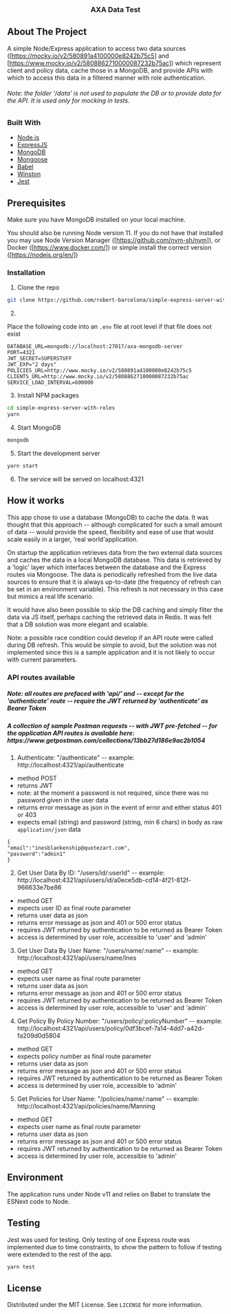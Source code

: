 
<p align="center">
 

  <h3 align="center">AXA Data Test</h3>




<!-- ABOUT THE PROJECT -->
## About The Project
  A simple Node/Express application to access two data sources ([https://mocky.io/v2/580891a4100000e8242b75c5] and [https://www.mocky.io/v2/5808862710000087232b75ac]) which represent client and policy data, cache those in a MongoDB, and provide APIs with which to access this data in a filtered manner with role authentication.
  
  <h6>Note: the folder '/data' is <i>not</i> used to populate the DB or to provide data for the API.  It is used only for mocking in tests.</h6>

### Built With

* [Node.js](https://nodejs.org/)
* [ExpressJS](https://expressjs.com/)
* [MongoDB](https://www.mongodb.com/)
* [Mongoose](https://mongoosejs.com/)
* [Babel](https://babeljs.io/)
* [Winston](https://github.com/winstonjs)
* [Jest](https://jestjs.io/)



<!-- GETTING STARTED -->
## Prerequisites
Make sure you have MongoDB installed on your local machine.

You should also be running Node version 11.  If you do not have that installed you may use Node Version Manager ([https://github.com/nvm-sh/nvm]), or Docker ([https://www.docker.com/]) or simple install the correct version ([https://nodejs.org/en/])


### Installation


1. Clone the repo
```sh
git clone https://github.com/robert-barcelona/simple-express-server-with-roles.git
```
2. 
Place the following code into an  `.env` file at root level if that file does not exist

```JS
DATABASE_URL=mongodb://localhost:27017/axa-mongodb-server
PORT=4321
JWT_SECRET=SUPERSTUFF
JWT_EXP="2 days"
POLICIES_URL=http://www.mocky.io/v2/580891a4100000e8242b75c5
CLIENTS_URL=http://www.mocky.io/v2/5808862710000087232b75ac
SERVICE_LOAD_INTERVAL=600000

```

3. Install NPM packages
```sh
cd simple-express-server-with-roles
yarn
```
4. Start MongoDB
```sh
mongodb
```
5. Start the development server
```sh
yarn start
```
6. The service will be served on localhost:4321



## How it works

<p>This app chose to use a database (MongoDB) to cache the data.  It was thought that this approach -- although complicated for such a small amount of data -- would provide the speed, flexibility and ease of use that would scale easily in a larger, 'real world'application.</p>


<p>On startup the application retrieves data from the two external data sources and caches the data in a local MongoDB database.  This data is retrieved by a 'logic' layer which interfaces between the database and the Express routes via Mongoose.  The data is periodically refreshed from the live data sources to ensure that it is always up-to-date (the frequency of refresh can be set in an environment variable).  This refresh is not necessary in this case but mimics a real life scenario. </p>
<p>It would have also been possible to skip the DB caching and simply filter the data via JS itself, perhaps caching the retrieved data in Redis.  It was felt that a DB solution was more elegant and scalable.</p>

<p>Note: a possible race condition could develop if an API route were called during DB refresh.  This would be simple to avoid, but the solution was not implemented since this is a sample application and it is not likely to occur with current parameters. </p>

### API routes available

<h5>Note: all routes are prefaced with 'api/' and -- except for the 'authenticate' route -- require the JWT returned by 'authenticate' as Bearer Token</h5>

<h5>A collection of sample Postman requests -- with JWT pre-fetched -- for the application API routes is available here: https://www.getpostman.com/collections/13bb27d186e9ac2b1054</h5>

1. Authenticate: "/authenticate" -- example: http://localhost:4321/api/authenticate
- method POST
- returns JWT
- note: at the moment a password is not required, since there was no password given in the user data
- returns error message as json in the event of error and either status 401 or 403
- expects email (string) and password (string, min 6 chars) in body as raw `application/json` data
```JS
{
"email":"inesblankenship@quotezart.com",
"password":"admin1"
}	
```


2. Get User Data By ID: "/users/id/:userId" -- example: http://localhost:4321/api/users/id/a0ece5db-cd14-4f21-812f-966633e7be86
- method GET
- expects user ID as final route parameter
- returns user data as json
- returns error message as json and 401 or 500 error status
- requires JWT returned by authentication to be returned as Bearer Token
- access is determined by user role, accessible to 'user' and 'admin'


3. Get User Data By User Name: "/users/name/:name"  -- example: http://localhost:4321/api/users/name/Ines
- method GET
- expects user name as final route parameter
- returns user data as json
- returns error message as json and 401 or 500 error status
- requires JWT returned by authentication to be returned as Bearer Token
- access is determined by user role, accessible to 'user' and 'admin'


4. Get Policy By Policy Number: "/users/policy/:policyNumber"  -- example: http://localhost:4321/api/users/policy/0df3bcef-7a14-4dd7-a42d-fa209d0d5804
- method GET
- expects policy number as final route parameter
- returns user data as json
- returns error message as json and 401 or 500 error status
- requires JWT returned by authentication to be returned as Bearer Token
- access is determined by user role, accessible to  'admin'


5. Get Policies for User Name: "/policies/name/:name"  -- example: http://localhost:4321/api/policies/name/Manning
- method GET
- expects user name as final route parameter
- returns user data as json
- returns error message as json and 401 or 500 error status
- requires JWT returned by authentication to be returned as Bearer Token
- access is determined by user role, accessible to  'admin'

## Environment

The application runs under Node v11 and relies on Babel to translate the ESNext code to Node.  


## Testing


<p>Jest was used for testing.  Only testing of one Express route was implemented due to time constraints, to show the pattern to follow if testing were extended to the rest of the app. 
</p>

```sh
yarn test
```

<!-- LICENSE -->
## License

Distributed under the MIT License. See `LICENSE` for more information.




